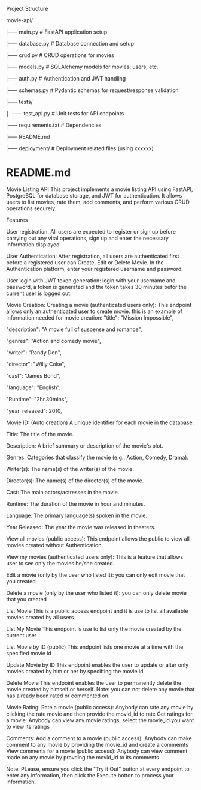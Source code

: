 Project Structure

movie-api/

├── main.py               # FastAPI application setup

├── database.py           # Database connection and setup

├── crud.py               # CRUD operations for movies

├── models.py             # SQLAlchemy models for movies, users, etc.

├── auth.py               # Authentication and JWT handling

├── schemas.py            # Pydantic schemas for request/response validation

├── tests/

│   ├── test_api.py       # Unit tests for API endpoints

├── requirements.txt      # Dependencies

├── README.md

├── deployment/           # Deployment related files (using xxxxxx)

# README.md

Movie Listing API
This project implements a movie listing API using FastAPI, PostgreSQL for database storage, 
and JWT for authentication. It allows users to list movies, rate them, add comments, 
and perform various CRUD operations securely.

Features

User registration: All users are expected to register or sign up before carrying out any vital operations, 
sign up and enter the necessary information displayed.

User Authentication: After registration, all users are authenticated first before a registered user can Create, Edit or Delete Movie. 
In the Authentication platform, enter your registered username and password.

User login with JWT token generation: login with your username and password, a token is generated and the token takes 30 minutes 
befor the current user is logged out.

Movie Creation:
Creating a movie (authenticated users only): This endpoint allows only an authenticated user to create movie.
this is an example of information needed for movie creation:
  "title": "Mission Impossible",
  
  "description": "A movie full of suspense and romance",
  
  "genres": "Action and comedy movie",
  
  "writer": "Randy Don",
  
  "director": "Willy Coke",
  
  "cast": "James Bond",
  
  "language": "English",
  
  "Runtime": "2hr.30mins",
  
  "year_released": 2010,

Movie ID: (Auto creation) A unique identifier for each movie in the database.

Title: The title of the movie.

Description: A brief summary or description of the movie's plot.

Genres: Categories that classify the movie (e.g., Action, Comedy, Drama).

Writer(s): The name(s) of the writer(s) of the movie.

Director(s): The name(s) of the director(s) of the movie.

Cast: The main actors/actresses in the movie.

Runtime: The duration of the movie in hour and minutes.

Language: The primary language(s) spoken in the movie.

Year Released: The year the movie was released in theaters.

View all movies (public access): This endpoint allows the public to view all movies created without Authentication.

View my movies (authenticated users only): This is a feature that allows user to see only the movies he/she created.

Edit a movie (only by the user who listed it): you can only edit movie that you created 

Delete a movie (only by the user who listed it): you can only delete movie that you created 

List Movie
This is a public access endpoint and it is use to list all available movies created by all users

LIst My Movie
This endpoint is use to list only the movie created by the current user

List Movie by ID (public)
This endpoint lists one movie at a time with the specified movie id  

Update Movie by ID 
This endpoint enables the user to update or alter only movies created by him or her by specifting the movie id

Delete Movie
This endpoint enables the user to permanently delete the movie created by himself or herself.
Note: you can not delete any movie that has already been rated or commented on.

Movie Rating:
Rate a movie (public access): Anybody can rate any movie by clicking the rate movie and then provide the movid_id to rate
Get ratings for a movie: Anybody can view any movie ratings, select the movie_id you want to view its ratings

Comments:
Add a comment to a movie (public access): Anybody can make comment to any movie by providing the movie_id and create a commemts
View comments for a movie (public access): Anybody can view comment made on any movie by provding the movid_id to its comments

Note: PLease, ensure you click the "Try it Out" button at every endpoint to enter any information, 
then click the Execute botton to process your information.
